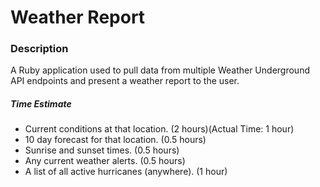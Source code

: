 # Weather Report

### Description

A Ruby application used to pull data from multiple Weather Underground API endpoints and present a weather report to the user.


##### Time Estimate
* Current conditions at that location. (2 hours)(Actual Time: 1 hour)
* 10 day forecast for that location. (0.5 hours)
* Sunrise and sunset times. (0.5 hours)
* Any current weather alerts. (0.5 hours)
* A list of all active hurricanes (anywhere). (1 hour)
